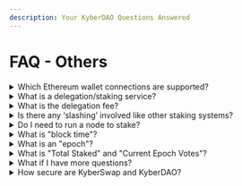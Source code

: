 ```yaml
---
description: Your KyberDAO Questions Answered
---
```


# FAQ - Others

<details>

<summary>Which Ethereum wallet connections are supported? </summary>

Metamask, Ledger, Trezor, JSON keystore file, Coinbase Link, and WalletConnect are supported.

</details>

<details>

<summary>What is a delegation/staking service?</summary>

Delegation or Staking services are 3rd party entities that help KNC stakers cast votes on their behalf and help them earn staking rewards. Some services like unagii.com allow KNC holders to stake directly on their platform.

Simple delegation to another Ethereum address is done on: [https://kyberswap.com/kyberdao/stake-knc](https://kyberswap.com/kyberdao/stake-knc)

Example: Alice staked 1000 KNC and delegated her voting power to her friend Bob’s Ethereum address. Bob casts votes on Alice’s behalf. KNC rewards will be distributed to Bob’s Ethereum address. Bob takes his commission (he can also choose to do it for free) and transfers the remaining rewards to Alice. Note that although KNC rewards will be given to Bob after he votes, Bob cannot touch or withdraw Alice’s staked KNC. Alice has full control over her staked KNC.\
\
Important: In this simple delegation method, your delegate is responsible for voting on your behalf and distributing your KNC rewards to you, though only you can withdraw/unstake your own KNC. Kyber Network does not hold your funds or manage this process.

</details>

<details>

<summary>What is the delegation fee?</summary>

The percentage of KNC voting rewards that 3rd-party delegation/staking services can choose to keep in exchange for voting on your behalf or providing other delegation services. This is up to the external delegation service and not managed by Kyber Network.

There is no charge when you manually stake and vote on your own (without using a 3rd-party service) on the default KyberDAO interface on KyberSwap.com

</details>

<details>

<summary>Is there any ‘slashing’ involved like other staking systems?</summary>

No. You will always be able to withdraw the full KNC capital deposited.

</details>

<details>

<summary>Do I need to run a node to stake?</summary>

No. Just connect your Ethereum wallet on KyberSwap.com and stake KNC there.

</details>

<details>

<summary>What is "block time"?</summary>

The time between two blocks of the validated chain (Ethereum in the case of KyberDAO). It’s approximately 15-16 seconds for Ethereum blockchain.

</details>

<details>

<summary>What is an "epoch"?</summary>

An epoch is a time period. KyberDAO operations are divided into epochs. For example: proposals for voting can be submitted within a duration of 1 epoch, which is about 2 weeks.

Within an epoch, for less critical (short timelock) proposals, it requires approximately 4 days of voting, while for more critical (long timelock) proposals, it takes approximately 7 days. Proposals have to start and end within the same epoch.

</details>

<details>

<summary>What is "Total Staked" and "Current Epoch Votes"?</summary>

“Total Staked KNC” means how much of the total KNC supply is currently staked on KyberDAO. Currently, KNC has a total supply of about \~223.4M. If total KNC staked is \~40M KNC, it means about 18% of the total supply is staked.

“Total Voting Rewards” represents the amount of KNC rewards that have been collected (from converting a portion of KyberSwap trading fees) to be distributed to eligible voters.

</details>

<details>

<summary>What if I have more questions?</summary>

Join Kyber’s official [Discord Server](https://discord.com/invite/kyberswap) and the [KyberDAO Twitter](https://twitter.com/kyberdao) account for the latest updates.

</details>

<details>

<summary>How secure are KyberSwap and KyberDAO?</summary>

Kyber Network highly values the security of the KyberSwap protocol and the KyberDAO governance platform.

KyberSwap is fully non-custodial and our users’ funds are not held by KyberSwap. In addition, KyberSwap, KyberDAO, and their associated smart contracts have been audited by reputable audit teams in the blockchain industry, such as [Chainsecurity](https://chainsecurity.com/) and [Hacken](https://hacken.io/).

You can refer to the [Audits](../../reference/audits.md) page for the respective reports.

</details>
